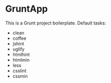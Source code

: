 # GruntApp
This is a Grunt project boilerplate.
Default tasks:
+ clean
+ coffee
+ jshint
+ uglify
+ htmlhint
+ htmlmin
+ less
+ csslint
+ cssmin
